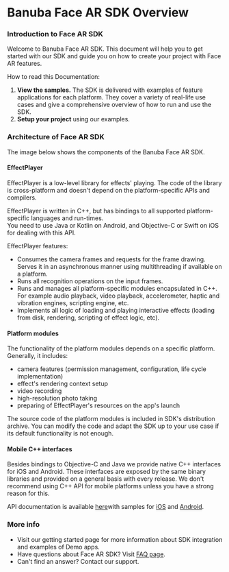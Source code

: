 # Banuba Face AR SDK Overview

### Introduction to Face AR SDK

Welcome to Banuba Face AR SDK. This document will help you to get started with our SDK and guide you on how to create your project with Face AR features.

How to read this Documentation:

1. **View the samples.** The SDK is delivered with examples of feature applications for each platform. They cover a variety of real-life use cases and give a comprehensive overview of how to run and use the SDK.
2. **Setup your project** using our examples.

### Architecture of Face AR SDK

The image below shows the components of the Banuba Face AR SDK.

#### EffectPlayer

EffectPlayer is a low-level library for effects' playing. The code of the library is cross-platform and doesn't depend on the platform-specific APIs and compilers.

EffectPlayer is written in C++, but has bindings to all supported platform-specific languages and run-times.\
You need to use Java or Kotlin on Android, and Objective-C or Swift on iOS for dealing with this API.

EffectPlayer features:

* Consumes the camera frames and requests for the frame drawing. Serves it in an asynchronous manner using multithreading if available on a platform.
* Runs all recognition operations on the input frames.
* Runs and manages all platform-specific modules encapsulated in C++. For example audio playback, video playback, accelerometer, haptic and vibration engines, scripting engine, etc.
* Implements all logic of loading and playing interactive effects (loading from disk, rendering, scripting of effect logic, etc).

#### Platform modules

The functionality of the platform modules depends on a specific platform. Generally, it includes:

* camera features (permission management, configuration, life cycle implementation)
* effect's rendering context setup
* video recording
* high-resolution photo taking
* preparing of EffectPlayer's resources on the app's launch

The source code of the platform modules is included in SDK's distribution archive. You can modify the code and adapt the SDK up to your use case if its default functionality is not enough.

#### Mobile C++ interfaces

Besides bindings to Objective-C and Java we provide native C++ interfaces for iOS and Android. These interfaces are exposed by the same binary libraries and provided on a general basis with every release. We don't recommend using C++ API for mobile platforms unless you have a strong reason for this.

API documentation is available [here](pathname:///generated/doxygen/html/index.html)with samples for [iOS](https://github.com/Banuba/quickstart-ios-cpp) and [Android](https://github.com/Banuba/quickstart-android-cpp).

### More info

* Visit our getting started page for more information about SDK integration and examples of Demo apps.
* Have questions about Face AR SDK? Visit [FAQ page](https://www.banuba.com/faq/).
* Can't find an answer? Contact our support.
